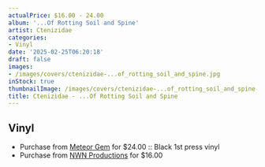 ```yaml
---
actualPrice: $16.00 - 24.00
album: '...Of Rotting Soil and Spine'
artist: Ctenizidae
categories:
- Vinyl
date: '2025-02-25T06:20:18'
draft: false
images:
- /images/covers/ctenizidae-...of_rotting_soil_and_spine.jpg
inStock: true
thumbnailImage: /images/covers/ctenizidae-...of_rotting_soil_and_spine-thumb.jpg
title: Ctenizidae - ...Of Rotting Soil and Spine
---
```


## Vinyl
* Purchase from [Meteor Gem](https://meteor-gem.com/products/ctenizidae-of-rotting-soil-and-spine-10) for $24.00 :: Black 1st press vinyl
* Purchase from [NWN Productions](http://shop.nwnprod.com/index.php?route=product/product&path=75&product_id=29790&sort=pd.name&order=ASC) for $16.00
